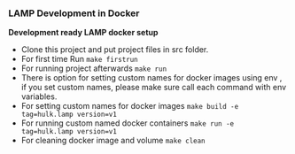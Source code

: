 ### LAMP Development in Docker

**Development ready LAMP docker setup**

 - Clone this project and put project files in src folder.
 - For first time Run `make firstrun`
 - For running project afterwards `make run`
 - There is option for setting custom names for docker images using env , if you set custom names, please make sure call each command with env variables.
 - For setting custom names for docker images `make build -e tag=hulk.lamp version=v1`
- For running custom named docker containers `make run -e tag=hulk.lamp version=v1`
- For cleaning docker image and volume `make clean`

